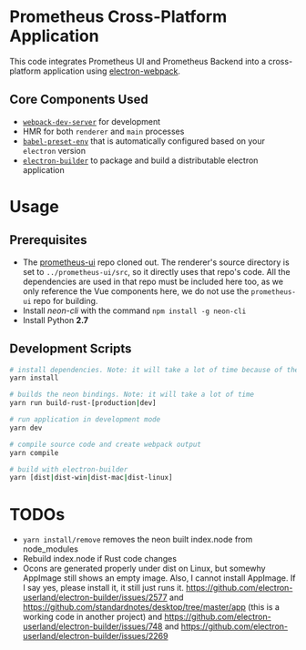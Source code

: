 # Prometheus Cross-Platform Application

This code integrates Prometheus UI and Prometheus Backend into a cross-platform application using
[electron-webpack](https://webpack.electron.build/).

## Core Components Used

* [`webpack-dev-server`](https://github.com/webpack/webpack-dev-server) for development
* HMR for both `renderer` and `main` processes
* [`babel-preset-env`](https://github.com/babel/babel-preset-env) that is automatically configured based on your `electron` version
* [`electron-builder`](https://github.com/electron-userland/electron-builder) to package and build a distributable electron application

# Usage

## Prerequisites

* The [prometheus-ui](https://gitlab.libertaria.community/iop-stack/communication/prometheus-ui) repo cloned out. The renderer's source directory is set to `../prometheus-ui/src`, so it directly uses that repo's code. All the dependencies are used in that repo must be included here too, as we only reference the Vue components here, we do not use the `prometheus-ui` repo for building.
* Install *neon-cli* with the command `npm install -g neon-cli`
* Install Python **2.7**

## Development Scripts

```bash
# install dependencies. Note: it will take a lot of time because of the neon bindings
yarn install
```

```bash
# builds the neon bindings. Note: it will take a lot of time
yarn run build-rust-[production|dev]
```

```bash
# run application in development mode
yarn dev

# compile source code and create webpack output
yarn compile

# build with electron-builder
yarn [dist|dist-win|dist-mac|dist-linux]
```

# TODOs

* `yarn install/remove` removes the neon built index.node from node_modules
* Rebuild index.node if Rust code changes
* Ocons are generated properly under dist on Linux, but somewhy AppImage still shows an empty image. Also, I cannot install AppImage. If I say yes, please install it, it still just runs it. https://github.com/electron-userland/electron-builder/issues/2577 and https://github.com/standardnotes/desktop/tree/master/app (this is a working code in another project) and https://github.com/electron-userland/electron-builder/issues/748 and https://github.com/electron-userland/electron-builder/issues/2269